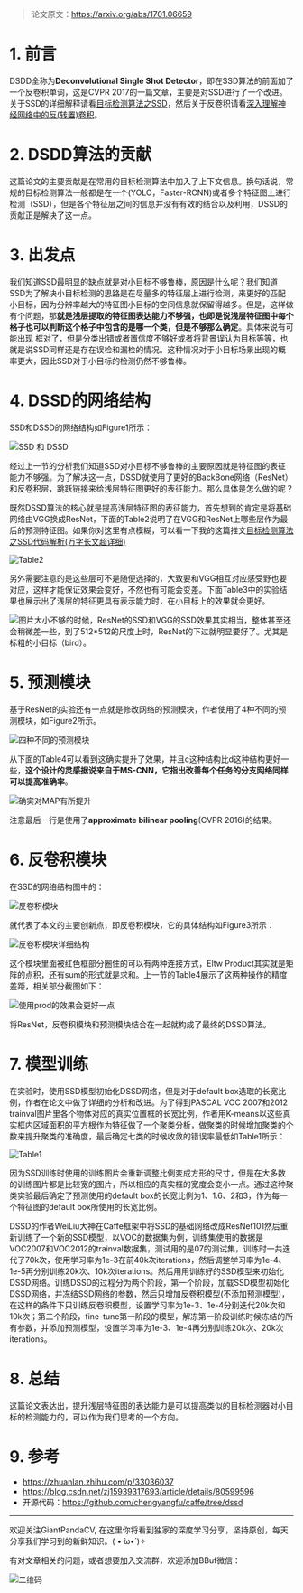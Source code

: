 > 论文原文：https://arxiv.org/abs/1701.06659

# 1. 前言
DSDD全称为**Deconvolutional Single Shot Detector**，即在SSD算法的前面加了一个反卷积单词，这是CVPR 2017的一篇文章，主要是对SSD进行了一个改进。关于SSD的详细解释请看[目标检测算法之SSD](https://mp.weixin.qq.com/s/lXqobT45S1wz-evc7KO5DA)，然后关于反卷积请看[深入理解神经网络中的反(转置)卷积](https://mp.weixin.qq.com/s/WtVsmc4f0T9dWbsBiznnRw)。

# 2. DSDD算法的贡献
这篇论文的主要贡献是在常用的目标检测算法中加入了上下文信息。换句话说，常规的目标检测算法一般都是在一个(YOLO，Faster-RCNN)或者多个特征图上进行检测（SSD），但是各个特征层之间的信息并没有有效的结合以及利用，DSSD的贡献正是解决了这一点。

# 3. 出发点
我们知道SSD最明显的缺点就是对小目标不够鲁棒，原因是什么呢？我们知道SSD为了解决小目标检测的思路是在尽量多的特征层上进行检测，来更好的匹配小目标，因为分辨率越大的特征图小目标的空间信息就保留得越多。但是，这样做有个问题，那**就是浅层提取的特征图表达能力不够强，也即是说浅层特征图中每个格子也可以判断这个格子中包含的是哪一个类，但是不够那么确定**。具体来说有可能出现 框对了，但是分类出错或者置信度不够好或者将背景误认为目标等等，也就是说SSD同样还是存在误检和漏检的情况。这种情况对于小目标场景出现的概率更大，因此SSD对于小目标的检测仍然不够鲁棒。

# 4. DSSD的网络结构
SSD和DSSD的网络结构如Figure1所示：

![SSD 和 DSSD](https://img-blog.csdnimg.cn/20200412173013533.png?x-oss-process=image/watermark,type_ZmFuZ3poZW5naGVpdGk,shadow_10,text_aHR0cHM6Ly9ibG9nLmNzZG4ubmV0L2p1c3Rfc29ydA==,size_16,color_FFFFFF,t_70)

经过上一节的分析我们知道SSD对小目标不够鲁棒的主要原因就是特征图的表征能力不够强。为了解决这一点，DSSD就使用了更好的BackBone网络（ResNet）和反卷积层，跳跃链接来给浅层特征图更好的表征能力。那么具体是怎么做的呢？

既然DSSD算法的核心就是提高浅层特征图的表征能力，首先想到的肯定是将基础网络由VGG换成ResNet，下面的Table2说明了在VGG和ResNet上哪些层作为最后的预测特征图。如果你对这里有点模糊，可以看一下我的这篇推文[目标检测算法之SSD代码解析(万字长文超详细)](https://mp.weixin.qq.com/s/l6kxM94EPoWl1lrU5lfVXw)

![Table2](https://img-blog.csdnimg.cn/20200412185216342.png?x-oss-process=image/watermark,type_ZmFuZ3poZW5naGVpdGk,shadow_10,text_aHR0cHM6Ly9ibG9nLmNzZG4ubmV0L2p1c3Rfc29ydA==,size_16,color_FFFFFF,t_70)

另外需要注意的是这些层可不是随便选择的，大致要和VGG相互对应感受野也要对应，这样才能保证效果会变好，不然也有可能会变差。下面Table3中的实验结果也展示出了浅层的特征更具有表示能力时，在小目标上的效果就会更好。

![图片大小不够的时候，ResNet的SSD和VGG的SSD效果其实相当，整体甚至还会稍微差一些，到了512*512的尺度上时，ResNet的下过就明显要好了。尤其是标粗的小目标（bird）。](https://img-blog.csdnimg.cn/20200412185510801.png?x-oss-process=image/watermark,type_ZmFuZ3poZW5naGVpdGk,shadow_10,text_aHR0cHM6Ly9ibG9nLmNzZG4ubmV0L2p1c3Rfc29ydA==,size_16,color_FFFFFF,t_70)

# 5. 预测模块
基于ResNet的实验还有一点就是修改网络的预测模块，作者使用了4种不同的预测模块，如Figure2所示。

![四种不同的预测模块](https://img-blog.csdnimg.cn/20200412185903174.png?x-oss-process=image/watermark,type_ZmFuZ3poZW5naGVpdGk,shadow_10,text_aHR0cHM6Ly9ibG9nLmNzZG4ubmV0L2p1c3Rfc29ydA==,size_16,color_FFFFFF,t_70)

从下面的Table4可以看到这确实提升了效果，并且c这种结构比d这种结构更好一些，**这个设计的灵感据说来自于MS-CNN，它指出改善每个任务的分支网络同样可以提高准确率**。

![确实对MAP有所提升](https://img-blog.csdnimg.cn/20200412190032211.png?x-oss-process=image/watermark,type_ZmFuZ3poZW5naGVpdGk,shadow_10,text_aHR0cHM6Ly9ibG9nLmNzZG4ubmV0L2p1c3Rfc29ydA==,size_16,color_FFFFFF,t_70)

注意最后一行是使用了**approximate bilinear pooling**(CVPR 2016)的结果。

# 6. 反卷积模块
在SSD的网络结构图中的：

![反卷积模块](https://img-blog.csdnimg.cn/20200412190256559.png)

就代表了本文的主要创新点，即反卷积模块，它的具体结构如Figure3所示：

![反卷积模块详细结构](https://img-blog.csdnimg.cn/20200412190532767.png?x-oss-process=image/watermark,type_ZmFuZ3poZW5naGVpdGk,shadow_10,text_aHR0cHM6Ly9ibG9nLmNzZG4ubmV0L2p1c3Rfc29ydA==,size_16,color_FFFFFF,t_70)

这个模块里面被红色框部分圈住的可以有两种连接方式，Eltw Product其实就是矩阵的点积，还有sum的形式就是求和。上一节的Table4展示了这两种操作的精度差距，相关部分截图如下：

![使用prod的效果会更好一点](https://img-blog.csdnimg.cn/20200412190651442.png)

将ResNet，反卷积模块和预测模块结合在一起就构成了最终的DSSD算法。

# 7. 模型训练
在实验时，使用SSD模型初始化DSSD网络，但是对于default box选取的长宽比例，作者在论文中做了详细的分析和改进。为了得到PASCAL VOC 2007和2012 trainval图片里各个物体对应的真实位置框的长宽比例，作者用K-means以这些真实框内区域面积的平方根作为特征做了一个聚类分析，做聚类的时候增加聚类的个数来提升聚类的准确度，最后确定七类的时候收敛的错误率最低如Table1所示：

![Table1](https://img-blog.csdnimg.cn/20200412191525502.png)

因为SSD训练时使用的训练图片会重新调整比例变成方形的尺寸，但是在大多数的训练图片都是比较宽的图片，所以相应的真实框的宽度会变小一点。通过这种聚类实验最后确定了预测使用的default box的长宽比例为1、1.6、2和3，作为每一个特征图的default box所使用的长宽比例。

DSSD的作者WeiLiu大神在Caffe框架中将SSD的基础网络改成ResNet101然后重新训练了一个新的SSD模型，以VOC的数据集为例，训练集使用的数据是VOC2007和VOC2012的trainval数据集，测试用的是07的测试集，训练时一共迭代了70k次，使用学习率为1e-3在前40k次iterations，然后调整学习率为1e-4、1e-5再分别训练20k次、10k次iterations。然后用用训练好的SSD模型来初始化DSSD网络。训练DSSD的过程分为两个阶段，第一个阶段，加载SSD模型初始化DSSD网络，并冻结SSD网络的参数，然后只增加反卷积模型(不添加预测模型)，在这样的条件下只训练反卷积模型，设置学习率为1e-3、1e-4分别迭代20k次和10k次；第二个阶段，fine-tune第一阶段的模型，解冻第一阶段训练时候冻结的所有参数，并添加预测模型，设置学习率为1e-3、1e-4再分别训练20k次、20k次iterations。


# 8. 总结
这篇论文表达出，提升浅层特征图的表达能力是可以提高类似的目标检测器对小目标的检测能力的，可以作为我们思考的一个方向。

# 9. 参考
- https://zhuanlan.zhihu.com/p/33036037
- https://blog.csdn.net/zj15939317693/article/details/80599596
- 开源代码：https://github.com/chengyangfu/caffe/tree/dssd

---------------------------------------------------------------------------

欢迎关注GiantPandaCV, 在这里你将看到独家的深度学习分享，坚持原创，每天分享我们学习到的新鲜知识。( • ̀ω•́ )✧

有对文章相关的问题，或者想要加入交流群，欢迎添加BBuf微信：

![二维码](https://img-blog.csdnimg.cn/20200110234905879.png?x-oss-process=image/watermark,type_ZmFuZ3poZW5naGVpdGk,shadow_10,text_aHR0cHM6Ly9ibG9nLmNzZG4ubmV0L2p1c3Rfc29ydA==,size_16,color_FFFFFF,t_70)